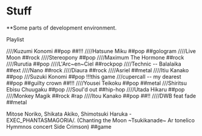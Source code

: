 Stuff
=====

**Some parts of development environment.

Playlist

////Kuzumi Konomi ##pop ##!!!
////Hatsune Miku ##pop ##gologram
////Live Moon ##rock
////Stereopony ##pop
////Maximum The Hormone ##rock
////Rurutia ##pop
////L'Arc~en~Ciel ##rockpop
////Technic -- Balalaika ##ext
////Nano ##rock
////Diaura ##rock
////Asriel ##metal
////Itiu Kanako ##pop
///Suzuki Konomi ##pop !!!this game
///cupercall -- my dearest ##pop ##guilty crown ##!!!
////Yousei Teikoku ##pop ##metal
///Shiritsu Ebisu Chuugaku ##pop
///Soul'd out ##hip-hop
////Utada Hikaru ##pop
////Monkey Magik ##rock #rap
////Itou Kanako ##pop ##!!
////DWB feat fade ##metal

Mitose Noriko, Shikata Akiko, Shimotsuki Haruka - EXEC_PHANTASMAGORIA/. (Chanting the Moon ~Tsukikanade~ Ar tonelico Hymmnos concert Side Crimson) ##game